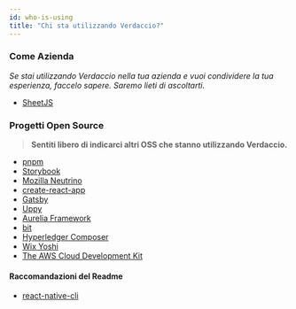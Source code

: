 ```yaml
---
id: who-is-using
title: "Chi sta utilizzando Verdaccio?"
---
```


### Come Azienda

*Se stai utilizzando Verdaccio nella tua azienda e vuoi condividere la tua esperienza, faccelo sapere. Saremo lieti di ascoltarti.*

* [SheetJS](https://sheetjs.com/)

### Progetti Open Source

> **Sentiti libero di indicarci altri OSS che stanno utilizzando Verdaccio.**

* [pnpm](https://pnpm.js.org/)
* [Storybook](https://storybook.js.org/)
* [Mozilla Neutrino](https://neutrinojs.org/)
* [create-react-app](https://github.com/facebook/create-react-app/blob/master/CONTRIBUTING.md#contributing-to-e2e-end-to-end-tests)
* [Gatsby](https://github.com/gatsbyjs/gatsby)
* [Uppy](https://github.com/transloadit/uppy)
* [Aurelia Framework](https://github.com/aurelia)
* [bit](https://github.com/teambit/bit)
* [Hyperledger Composer](https://github.com/hyperledger/composer)
* [Wix Yoshi](https://github.com/wix/yoshi)
* [The AWS Cloud Development Kit](https://github.com/awslabs/aws-cdk)

#### Raccomandazioni del Readme

* [react-native-cli](https://github.com/react-native-community/react-native-cli/blob/master/CONTRIBUTING.md)